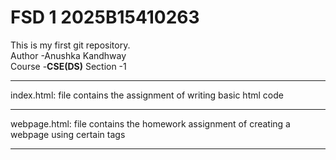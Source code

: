 # FSD 1 2025B15410263
 This is my first git repository.
<br>
Author -Anushka Kandhway <br>
Course -<b>CSE(DS)</b>
Section -1<br>
<hr>
index.html: file contains the assignment of writing basic html code <br>
<hr>
webpage.html: file contains the homework assignment of creating a webpage using certain tags 
<hr>

